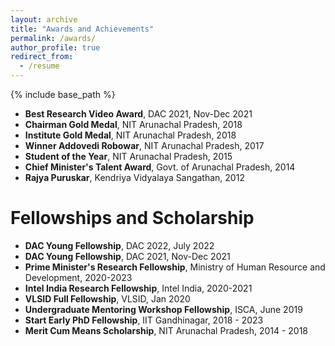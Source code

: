 ```yaml
---
layout: archive
title: "Awards and Achievements"
permalink: /awards/
author_profile: true
redirect_from:
  - /resume
---
```


{% include base_path %}
* **Best Research Video Award**, DAC 2021, Nov-Dec 2021
* **Chairman Gold Medal**, NIT Arunachal Pradesh, 2018
* **Institute Gold Medal**, NIT Arunachal Pradesh, 2018
* **Winner Addovedi Robowar**, NIT Arunachal Pradesh, 2017
* **Student of the Year**, NIT Arunachal Pradesh, 2015
* **Chief Minister's Talent Award**, Govt. of Arunachal Pradesh, 2014
* **Rajya Puruskar**, Kendriya Vidyalaya Sangathan, 2012


Fellowships and Scholarship
======
* **DAC Young Fellowship**, DAC 2022, July 2022
* **DAC Young Fellowship**, DAC 2021, Nov-Dec 2021
* **Prime Minister's Research Fellowship**, Ministry of Human Resource and Development, 2020-2023
* **Intel India Research Fellowship**, Intel India, 2020-2021
* **VLSID Full Fellowship**, VLSID, Jan 2020
* **Undergraduate Mentoring Workshop Fellowship**, ISCA, June 2019
* **Start Early PhD Fellowship**, IIT Gandhinagar, 2018 - 2023
* **Merit Cum Means Scholarship**, NIT Arunachal Pradesh, 2014 - 2018


